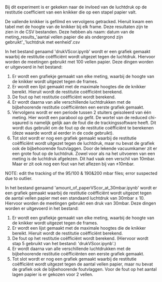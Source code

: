 Bij dit experiment is er gekeken naar de invloed van de luchtdruk op de restitutie coefficient van een knikker die op een stapel papier valt.

De vallende knikker is gefilmd en vervolgens getracked. 
Hieruit kwam een tabel met de hoogte van de knikker bij elk frame. Deze resultaten zijn te zien in de CSV bestanden.
Deze hebben als naam: datum van de meting_results_'aantal vellen papier die als ondergrond zijn gebruikt'_'luchtdruk met eenheid'.csv

In het bestand genaamd 'drukVScor.ipynb' wordt er een grafiek gemaakt waarbij de restitutie coëfficiënt wordt uitgezet tegen de luchtdruk. 
Hiervoor worden de meetingen gebruikt met 100 vellen papier. 
Deze dingen worden er uitgevoerd in het bestand:
1. Er wordt een grafiekje gemaakt van elke meting, waarbij de hoogte van de knikker wordt uitgezet tegen de frames.
2. Er wordt een lijst gemaakt met de maximale hoogtes die de knikker bereikt. Hieruit wordt de restitutie coëfficiënt berekend.
3. De fout op het restitutie coëfficiënt wordt berekend.
4. Er wordt daarna van alle verschillende luchtdrukken met de bijbehoorende restitutie coëfficiënten een eerste grafiek gemaakt.
5. Vervolgens wordt er een periode tussen 2 stuiters geisoleerd van één meting. Hier wordt een parabool op gefit. De wortel van de reduced chi-sqaured is namelijk gelijk aan de fout die de trackingssoftware heeft. Dit wordt dus gebruikt om de fout op de restitutie coëfficiënt te berekenen (deze waarde wordt al eerder in de code gebruikt).
6. Tot slot wordt er nog een grafiek gemaakt waarbij de restitutie coëfficiënt wordt uitgezet tegen de luchtdruk, maar nu bevat de grafiek ook de bijbehoorende foutvlaggen. Door de lekende vacuumkamer zit er een grote fout op de luchtdruk. Zowel voor als na het uitvoeren van een meting is de luchtdruk afgelezen. Dit had vaak een verschil van 10mbar. Maar er zit ook nog een fout van het aflezen bij van ±10mbar.
   
NOTE:  edit the tracking of the 95/100 & 190&200 mbar files; error suspected due to outlier.


In het bestand genaamd 'amount_of_paperVScor_at_30mbar.ipynb' wordt er een grafiek gemaakt waarbij de restitutie coëfficiënt wordt uitgezet tegen de aantal vellen papier met een standaard luchtdruk van 30mbar ± 10. 
Hiervoor worden de meetingen gebruikt een druk van 30mbar.
Deze dingen worden er uitgevoerd in het bestand:
1. Er wordt een grafiekje gemaakt van elke meting, waarbij de hoogte van de knikker wordt uitgezet tegen de frames.
2. Er wordt een lijst gemaakt met de maximale hoogtes die de knikker bereikt. Hieruit wordt de restitutie coëfficiënt berekend.
3. De fout op het restitutie coëfficiënt wordt berekend. (Hiervoor wordt stap 5 gebruikt van het bestand: 'drukVScor.ipynb'.)
4. Er wordt daarna van alle verschillende luchtdrukken met de bijbehoorende restitutie coëfficiënten een eerste grafiek gemaakt.
5. Tot slot wordt er nog een grafiek gemaakt waarbij de restitutie coëfficiënt wordt uitgezet tegen de aantal vellen papier, maar nu bevat de grafiek ook de bijbehoorende foutvlaggen. Voor de fout op het aantal lagen papier is er gekozen voor 2 vellen. 

